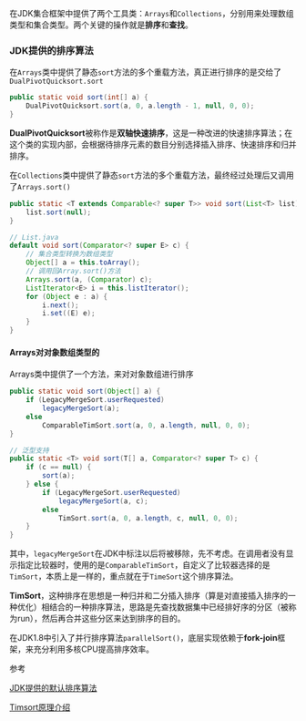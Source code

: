 在JDK集合框架中提供了两个工具类：`Arrays`和`Collections`，分别用来处理数组类型和集合类型。两个关键的操作就是**排序**和**查找**。

### JDK提供的排序算法

在`Arrays`类中提供了静态`sort`方法的多个重载方法，真正进行排序的是交给了`DualPivotQuicksort.sort`

```java
public static void sort(int[] a) {
    DualPivotQuicksort.sort(a, 0, a.length - 1, null, 0, 0);
}
```

**DualPivotQuicksort**被称作是**双轴快速排序**，这是一种改进的快速排序算法；在这个类的实现内部，会根据待排序元素的数目分别选择插入排序、快速排序和归并排序。

在`Collections`类中提供了静态`sort`方法的多个重载方法，最终经过处理后又调用了`Arrays.sort()`

```java
public static <T extends Comparable<? super T>> void sort(List<T> list) {
    list.sort(null);
}

// List.java
default void sort(Comparator<? super E> c) {
    // 集合类型转换为数组类型
    Object[] a = this.toArray();
    // 调用回Array.sort()方法
    Arrays.sort(a, (Comparator) c);
    ListIterator<E> i = this.listIterator();
    for (Object e : a) {
        i.next();
        i.set((E) e);
    }
}
```

#### Arrays对对象数组类型的

Arrays类中提供了一个方法，来对对象数组进行排序

```java
public static void sort(Object[] a) {
    if (LegacyMergeSort.userRequested)
        legacyMergeSort(a);
    else
        ComparableTimSort.sort(a, 0, a.length, null, 0, 0);
}

// 泛型支持
public static <T> void sort(T[] a, Comparator<? super T> c) {
    if (c == null) {
        sort(a);
    } else {
        if (LegacyMergeSort.userRequested)
            legacyMergeSort(a, c);
        else
            TimSort.sort(a, 0, a.length, c, null, 0, 0);
    }
}
```

其中，`legacyMergeSort`在JDK中标注以后将被移除，先不考虑。在调用者没有显示指定比较器时，使用的是`ComparableTimSort`，自定义了比较器选择的是`TimSort`，本质上是一样的，重点就在于`TimeSort`这个排序算法。

**TimSort**，这种排序在思想是一种归并和二分插入排序（算是对直接插入排序的一种优化）相结合的一种排序算法，思路是先查找数据集中已经排好序的分区（被称为run），然后再合并这些分区来达到排序的目的。

在JDK1.8中引入了并行排序算法`parallelSort()`，底层实现依赖于**fork-join**框架，来充分利用多核CPU提高排序效率。

参考

[JDK提供的默认排序算法](https://blog.csdn.net/lingzhm/article/details/45022385)

[Timsort原理介绍](https://blog.csdn.net/yangzhongblog/article/details/8184707?utm_source=blogxgwz0)